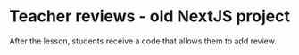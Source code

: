# Teacher reviews - old NextJS project 

After the lesson, students receive a code that allows them to add review.
